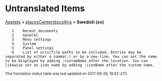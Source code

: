 # Untranslated Items
[Applets](../../../README.md) &#187; [placesCenter@scollins](../README.md) &#187; **Swedish (sv)**

       1	Recent documents
       2	General
       3	Menu settings
       4	System
       5	Panel settings
       6	List of uris/file paths to be included. Entries may be separated by either a comma(,) or by a new-line. You can set the name to be displayed by adding :customName after the location. You can likewise set an icon name by adding :iconName after the custom name.

<sup>This translation status table was last updated on 2017-09-28, 16:52 UTC.</sup>
